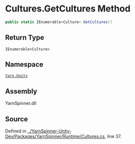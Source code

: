 # Cultures.GetCultures Method


```csharp
public static IEnumerable<Culture> GetCultures()
```

## Return Type
`IEnumerable<Culture>`


## Namespace
[`Yarn.Unity`](/api/csharp/yarn.unity/README.md)

## Assembly
YarnSpinner.dll

## Source
Defined in [../YarnSpinner-Unity-Dev/Packages/YarnSpinner/Runtime/Cultures.cs](https://github.com/YarnSpinnerTool/YarnSpinner-Unity//blob/develop/Runtime/Cultures.cs#L37), line 37.

